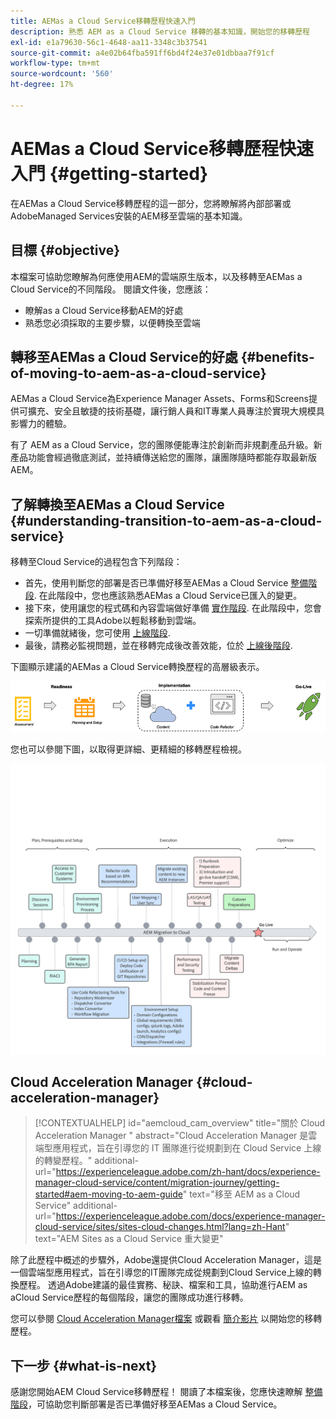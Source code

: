 ```yaml
---
title: AEMas a Cloud Service移轉歷程快速入門
description: 熟悉 AEM as a Cloud Service 移轉的基本知識，開始您的移轉歷程
exl-id: e1a79630-56c1-4648-aa11-3348c3b37541
source-git-commit: a4e02b64fba591ff6bd4f24e37e01dbbaa7f91cf
workflow-type: tm+mt
source-wordcount: '560'
ht-degree: 17%

---
```


# AEMas a Cloud Service移轉歷程快速入門 {#getting-started}

在AEMas a Cloud Service移轉歷程的這一部分，您將瞭解將內部部署或AdobeManaged Services安裝的AEM移至雲端的基本知識。

## 目標 {#objective}

本檔案可協助您瞭解為何應使用AEM的雲端原生版本，以及移轉至AEMas a Cloud Service的不同階段。 閱讀文件後，您應該：

* 瞭解as a Cloud Service移動AEM的好處
* 熟悉您必須採取的主要步驟，以便轉換至雲端

## 轉移至AEMas a Cloud Service的好處 {#benefits-of-moving-to-aem-as-a-cloud-service}

AEMas a Cloud Service為Experience Manager Assets、Forms和Screens提供可擴充、安全且敏捷的技術基礎，讓行銷人員和IT專業人員專注於實現大規模具影響力的體驗。

有了 AEM as a Cloud Service，您的團隊便能專注於創新而非規劃產品升級。新產品功能會經過徹底測試，並持續傳送給您的團隊，讓團隊隨時都能存取最新版AEM。

## 了解轉換至AEMas a Cloud Service {#understanding-transition-to-aem-as-a-cloud-service}

移轉至Cloud Service的過程包含下列階段：

* 首先，使用判斷您的部署是否已準備好移至AEMas a Cloud Service [整備階段](/help/journey-migration/readiness.md). 在此階段中，您也應該熟悉AEMas a Cloud Service已匯入的變更。
* 接下來，使用讓您的程式碼和內容雲端做好準備 [實作階段](/help/journey-migration/implementation.md). 在此階段中，您會探索所提供的工具Adobe以輕鬆移動到雲端。
* 一切準備就緒後，您可使用 [上線階段](/help/journey-migration/go-live.md).
* 最後，請務必監視問題，並在移轉完成後改善效能，位於 [上線後階段](/help/journey-migration/post-go-live.md).

下圖顯示建議的AEMas a Cloud Service轉換歷程的高層級表示。

![影像](/help/journey-migration/assets/move-aemcloud-process.png)

您也可以參閱下圖，以取得更詳細、更精細的移轉歷程檢視。

![影像](/help/journey-migration/assets/migration-process.png)

## Cloud Acceleration Manager {#cloud-acceleration-manager}

>[!CONTEXTUALHELP]
>id="aemcloud_cam_overview"
>title="關於 Cloud Acceleration Manager "
>abstract="Cloud Acceleration Manager 是雲端型應用程式，旨在引導您的 IT 團隊進行從規劃到在 Cloud Service 上線的轉變歷程。"
>additional-url="https://experienceleague.adobe.com/zh-hant/docs/experience-manager-cloud-service/content/migration-journey/getting-started#aem-moving-to-aem-guide" text="移至 AEM as a Cloud Service"
>additional-url="https://experienceleague.adobe.com/docs/experience-manager-cloud-service/sites/sites-cloud-changes.html?lang=zh-Hant" text="AEM Sites as a Cloud Service 重大變更"

除了此歷程中概述的步驟外，Adobe還提供Cloud Acceleration Manager，這是一個雲端型應用程式，旨在引導您的IT團隊完成從規劃到Cloud Service上線的轉換歷程。 透過Adobe建議的最佳實務、秘訣、檔案和工具，協助進行AEM as aCloud Service歷程的每個階段，讓您的團隊成功進行移轉。

您可以參閱 [Cloud Acceleration Manager檔案](/help/journey-migration/cloud-acceleration-manager/using-cam/getting-started-cam.md) 或觀看 [簡介影片](https://experienceleague.adobe.com/?launch=ExperienceManager-A-1-2021.1.migration&amp;recommended=ExperienceManager-A-1-2021.1.migration&amp;lang=en#dashboard/learning) 以開始您的移轉歷程。

## 下一步 {#what-is-next}

感謝您開始AEM Cloud Service移轉歷程！ 閱讀了本檔案後，您應快速瞭解 [整備階段](/help/journey-migration/readiness.md)，可協助您判斷部署是否已準備好移至AEMas a Cloud Service。
